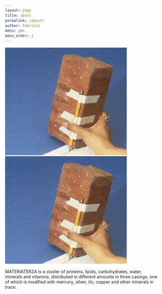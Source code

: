 ```yaml
---
layout: page
title: about
permalink: /about/
author: Fabrizio
menu: yes
menu_order: 1
---
```


![Alt text](/images/elbert_mouse.jpg)
![Alt text](/images/elbert_mouse.jpg)


MATERIATERZA is a cluster of proteins, lipids, carbohydrates, water,
minerals and vitamins, distributed in different amounts in three casings,
one of which is modified with mercury, silver, tin, copper and other
minerals in trace.
